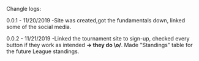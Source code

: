 
Changle logs:

0.0.1 - 11/20/2019 -Site was created,got the fundamentals down, linked some of the social media.

0.0.2 - 11/21/2019 -Linked the tournament site to sign-up, checked every button if they work as intended <b> -> they do \o/</b>. Made "Standings" table for the future League standings. 
